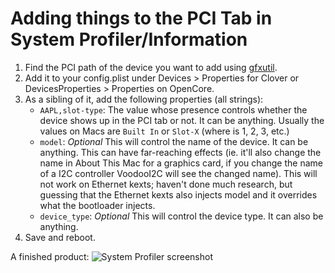 # Adding things to the PCI Tab in System Profiler/Information
1. Find the PCI path of the device you want to add using [gfxutil](https://github.com/acidanthera/gfxutil).
2. Add it to your config.plist under Devices > Properties for Clover or DevicesProperties > Properties on OpenCore.
3. As a sibling of it, add the following properties (all strings):
    * `AAPL,slot-type`: The value whose presence controls whether the device shows up in the PCI tab or not. It can be anything. Usually the values on Macs are `Built In` or `Slot-X` (where is 1, 2, 3, etc.) 
    * `model`: *Optional* This will control the name of the device. It can be anything. This can have far-reaching effects (ie. it'll also change the name in About This Mac for a graphics card, if you change the name of a I2C controller VoodooI2C will see the changed name). This will not work on Ethernet kexts; haven't done much research, but guessing that the Ethernet kexts also injects model and it overrides what the bootloader injects.
    * `device_type`: *Optional*  This will control the device type. It can also be anything.
4. Save and reboot.

A finished product:
![System Profiler screenshot]()
